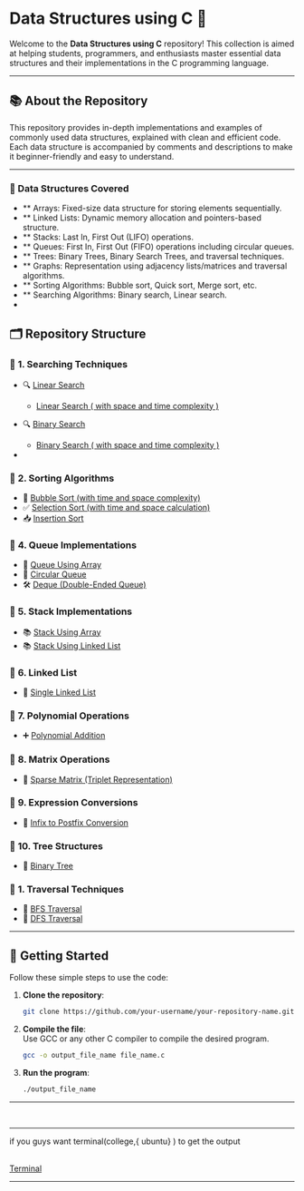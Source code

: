 # Data Structures using C 🚀

Welcome to the **Data Structures using C** repository! This collection is aimed at helping students, programmers, and enthusiasts master essential data structures and their implementations in the C programming language.

---

## 📚 About the Repository
This repository provides in-depth implementations and examples of commonly used data structures, explained with clean and efficient code. Each data structure is accompanied by comments and descriptions to make it beginner-friendly and easy to understand.

 

  

---
### 📖 Data Structures Covered
- ** Arrays: Fixed-size data structure for storing elements sequentially.
- ** Linked Lists: Dynamic memory allocation and pointers-based structure.
- ** Stacks: Last In, First Out (LIFO) operations.
- ** Queues: First In, First Out (FIFO) operations including circular queues.
- ** Trees: Binary Trees, Binary Search Trees, and traversal techniques.
- ** Graphs: Representation using adjacency lists/matrices and traversal algorithms.
- ** Sorting Algorithms: Bubble sort, Quick sort, Merge sort, etc.
- ** Searching Algorithms: Binary search, Linear search.
- 
## 🗂️ Repository Structure

### 🔹 **1. Searching Techniques**
- 🔍 [Linear Search ](https://github.com/abhinavomanakuttan/Data-Structures-using-C/tree/main/01_Linear_Search)
    
  * [Linear Search ( with space and time complexity )]()  
     
- 🔍 [ Binary Search ](https://github.com/abhinavomanakuttan/Data-Structures-using-C/tree/main/02_Binary_Search.C)

  * [ Binary Search ( with space and time complexity )]()  
- 

### 🔹 **2. Sorting Algorithms**
- 🛁 [Bubble Sort (with time and space complexity)](BubbleSort%20with%20time%20and%20space%20complexity.c)
- ✅ [Selection Sort (with time and space calculation)](SelectionSort%20with%20time%20and%20space%20calculation.c)
- 📥 [Insertion Sort](InsertionSort.c)

### 🔹 **4. Queue Implementations**
- 🔄 [Queue Using Array](Queue.c)
- 🔄 [Circular Queue](CircularQueue.c)
- 🛠️ [Deque (Double-Ended Queue)](Deque(double%20ended%20queue).c)

### 🔹 **5. Stack Implementations**
- 📚 [Stack Using Array](Stack%20using%20Array.c)
- 📚 [Stack Using Linked List](Stack%20using%20linked%20list.c)

### 🔹 **6. Linked List**
- 🧵 [Single Linked List](Single%20linked%20list.c)

### 🔹 **7. Polynomial Operations**
- ➕ [Polynomial Addition](Polynomial%20addition.c)

### 🔹 **8. Matrix Operations**
- 🧮 [Sparse Matrix (Triplet Representation)](SparseMatrix(triplet%20representation).c)

### 🔹 **9. Expression Conversions**
- 📝 [Infix to Postfix Conversion](Infix%20to%20postfix%20conversion.c)

### 🔹 **10. Tree Structures**
- 🌴 [Binary Tree](Binarytree.c)

### 🔹 **1. Traversal Techniques**
- 🚀 [BFS Traversal](BFS%20traversal.c)
- 🌳 [DFS Traversal](DFS%20traversal.c)
---

## 🚀 **Getting Started**

Follow these simple steps to use the code:

1. **Clone the repository**:
   ```bash
   git clone https://github.com/your-username/your-repository-name.git
   ```
2. **Compile the file**:  
   Use GCC or any other C compiler to compile the desired program.
   ```bash
   gcc -o output_file_name file_name.c
   ```
3. **Run the program**:
   ```bash
   ./output_file_name
   ```

---

 
<br>
<hr>
if you guys want terminal(college,{ ubuntu} ) to get the output 
<br>
<br>

[Terminal](https://github.com/joshyajith863/html_with_Basic_Css/tree/main)

<hr>
